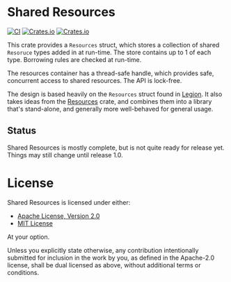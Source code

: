 # Shared Resources 

[![CI](https://github.com/AlexiWolf/shared_resources/actions/workflows/ci.yml/badge.svg)](https://github.com/AlexiWolf/shared_resources/actions/workflows/ci.yml)
[![Crates.io](https://img.shields.io/crates/l/shared_resources)](https://github.com/AlexiWolf/shared_resources#license)
[![Crates.io](https://img.shields.io/crates/v/shared_resources)](https://crates.io/crates/shared_resources)

This crate provides a `Resources` struct, which stores a collection of
shared `Resoruce` types added in at run-time.  The store contains up to 1 
of each type.  Borrowing rules are checked at run-time.

The resources container has a thread-safe handle, which provides safe, 
concurrent access to shared resources.  The API is lock-free.

The design is based heavily on the `Resources` struct found in 
[Legion](https://crates.io/crates/legion).  It also takes ideas from
the [Resources](https://crates.io/crates/resources) crate, and combines them
into a library that's stand-alone, and generally more well-behaved for general
usage.

## Status

Shared Resources is mostly complete, but is not quite ready for release yet.
Things may still change until release 1.0. 

# License

Shared Resources is licensed under either:

- [Apache License, Version 2.0](LICENSE-APACHE)
- [MIT License](LICENSE-MIT)

At your option.

Unless you explicitly state otherwise, any contribution intentionally 
submitted for inclusion in the work by you, as defined in the Apache-2.0 
license, shall be dual licensed as above, without additional terms or 
conditions.

